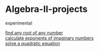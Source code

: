# Algebra-II-projects 
experimental  

[find any root of any number][1]  
[calculate exponents of imaginary numbers][2]  
[solve a quadratic equation][3]

[1]:https://Root.raphaelspoerri.repl.run  
[2]:https://findimaginarypow.raphaelspoerri.repl.run  
[3]:https://QuadraticFormulaTool.raphaelspoerri.repl.run

